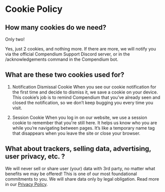 # Cookie Policy

## How many cookies do we need?

Only two!

Yes, just 2 cookies, and nothing more. If there are more, we will notify you via the official Compendium Support Discord server, or in the /acknowledgements command in the Compendium bot.

## What are these two cookies used for?

1. Notification Dismissal Cookie
    When you see our cookie notification for the first time and decide to dismiss it, we save a cookie on your device. This cookie’s job is to remind Compendium that you’ve already seen and closed the notification, so we don’t keep bugging you every time you visit.

2. Session Cookie
    When you log in on our website, we use a session cookie to remember that you're still here. It helps us know who you are while you’re navigating between pages. It’s like a temporary name tag that disappears when you leave the site or close your browser.

## What about trackers, selling data, advertising, user privacy, etc. ?

We will never sell or share user (your) data with 3rd party, no matter what benefits we may be offered! This is one of our most foundational commitments to you.
We will share data only by legal obligation. Read more in our [Privacy Policy](https://github.com/Compendium-Discord-Bot/Legal-Stuff-We-Are-Required-To-Share/blob/main/Privacy-Policy.md).

